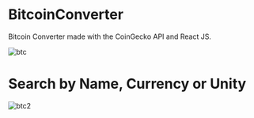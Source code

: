 # BitcoinConverter
Bitcoin Converter made with the CoinGecko API and React JS.

<img src="https://i.ibb.co/4TbFcNg/btc.png" alt="btc" border="0">

# Search by Name, Currency or Unity

<img src="https://i.ibb.co/gy22h3f/btc2.png" alt="btc2" border="0">
